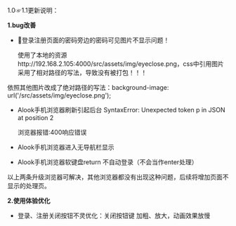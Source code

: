1.0☞1.1更新说明：

**1.bug改善**

+ :imp:登录注册页面的密码旁边的密码可见图片不显示问题！

  使用了本地的资源http://192.168.2.105:4000/src/assets/img/eyeclose.png，css中引用图片采用了相对路径的写法，导致没有被打包！！！

依照其他图片改成了绝对路径的写法：background-image: url('/src/assets/img/eyeclose.png');



+ Alook手机浏览器刷新引起后台 SyntaxError: Unexpected token p in JSON at position 2

  浏览器报错:400响应错误

+ Alook手机浏览器进入无导航栏显示

+ Alook手机浏览器软键盘return 不自动登录（不会当作enter处理）

以上两条升级浏览器可解决，其他浏览器都没有出现这种问题，后续将增加页面不显示的处理页。



**2.使用体验优化**

+ 登录、注册关闭按钮不灵优化：关闭按钮键 加粗、放大，动画效果放慢

